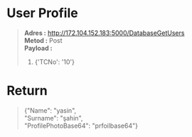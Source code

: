 # User Profile
  > **Adres :** http://172.104.152.183:5000/DatabaseGetUsers    
  > **Metod :** Post    
  > **Payload :**     
  > 1. {'TCNo': '10'}   

# Return  
>{"Name": "yasin",  
>"Surname": "şahin",  
>"ProfilePhotoBase64": "prfoilbase64"}  